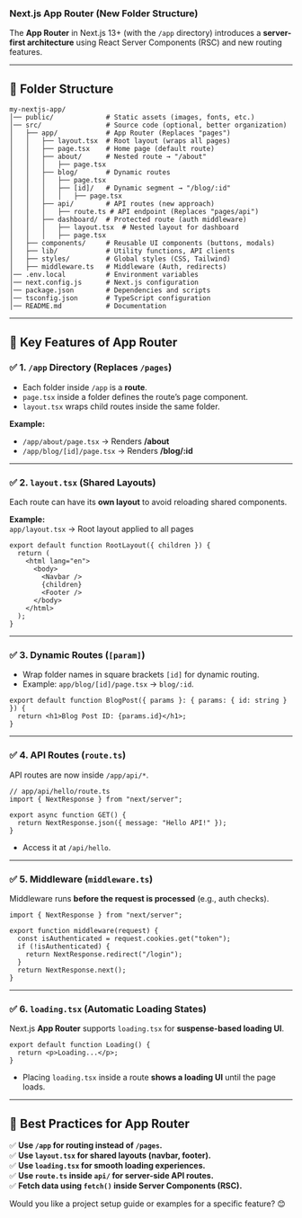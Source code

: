 ### **Next.js App Router (New Folder Structure)**  
The **App Router** in Next.js 13+ (with the `/app` directory) introduces a **server-first architecture** using React Server Components (RSC) and new routing features.  

---

## **📂 Folder Structure**
```
my-nextjs-app/
│── public/             # Static assets (images, fonts, etc.)
│── src/                # Source code (optional, better organization)
│   ├── app/            # App Router (Replaces "pages")
│   │   ├── layout.tsx  # Root layout (wraps all pages)
│   │   ├── page.tsx    # Home page (default route)
│   │   ├── about/      # Nested route → "/about"
│   │   │   ├── page.tsx 
│   │   ├── blog/       # Dynamic routes
│   │   │   ├── page.tsx  
│   │   │   ├── [id]/   # Dynamic segment → "/blog/:id"
│   │   │   │   ├── page.tsx  
│   │   ├── api/        # API routes (new approach)
│   │   │   ├── route.ts # API endpoint (Replaces "pages/api")
│   │   ├── dashboard/  # Protected route (auth middleware)
│   │   │   ├── layout.tsx  # Nested layout for dashboard
│   │   │   ├── page.tsx
│   ├── components/     # Reusable UI components (buttons, modals)
│   ├── lib/            # Utility functions, API clients
│   ├── styles/         # Global styles (CSS, Tailwind)
│   ├── middleware.ts   # Middleware (Auth, redirects)
│── .env.local          # Environment variables
│── next.config.js      # Next.js configuration
│── package.json        # Dependencies and scripts
│── tsconfig.json       # TypeScript configuration
│── README.md           # Documentation
```

---

## **📌 Key Features of App Router**
### ✅ **1. `/app` Directory (Replaces `/pages`)**  
- Each folder inside `/app` is a **route**.  
- `page.tsx` inside a folder defines the route’s page component.  
- `layout.tsx` wraps child routes inside the same folder.  

**Example:**  
- `/app/about/page.tsx` → Renders **/about**  
- `/app/blog/[id]/page.tsx` → Renders **/blog/:id**  

---

### ✅ **2. `layout.tsx` (Shared Layouts)**
Each route can have its **own layout** to avoid reloading shared components.

**Example:**  
`app/layout.tsx` → Root layout applied to all pages  
```tsx
export default function RootLayout({ children }) {
  return (
    <html lang="en">
      <body>
        <Navbar />
        {children}
        <Footer />
      </body>
    </html>
  );
}
```

---

### ✅ **3. Dynamic Routes (`[param]`)**
- Wrap folder names in square brackets `[id]` for dynamic routing.  
- Example: `app/blog/[id]/page.tsx` → `blog/:id`.  

```tsx
export default function BlogPost({ params }: { params: { id: string } }) {
  return <h1>Blog Post ID: {params.id}</h1>;
}
```

---

### ✅ **4. API Routes (`route.ts`)**
API routes are now inside `/app/api/*`.  
```tsx
// app/api/hello/route.ts
import { NextResponse } from "next/server";

export async function GET() {
  return NextResponse.json({ message: "Hello API!" });
}
```
- Access it at `/api/hello`.  

---

### ✅ **5. Middleware (`middleware.ts`)**
Middleware runs **before the request is processed** (e.g., auth checks).  

```tsx
import { NextResponse } from "next/server";

export function middleware(request) {
  const isAuthenticated = request.cookies.get("token");
  if (!isAuthenticated) {
    return NextResponse.redirect("/login");
  }
  return NextResponse.next();
}
```

---

### ✅ **6. `loading.tsx` (Automatic Loading States)**
Next.js **App Router** supports `loading.tsx` for **suspense-based loading UI**.  

```tsx
export default function Loading() {
  return <p>Loading...</p>;
}
```
- Placing `loading.tsx` inside a route **shows a loading UI** until the page loads.  

---

## **🚀 Best Practices for App Router**
✅ **Use `/app` for routing instead of `/pages`.**  
✅ **Use `layout.tsx` for shared layouts (navbar, footer).**  
✅ **Use `loading.tsx` for smooth loading experiences.**  
✅ **Use `route.ts` inside `api/` for server-side API routes.**  
✅ **Fetch data using `fetch()` inside Server Components (RSC).**  

Would you like a project setup guide or examples for a specific feature? 😊